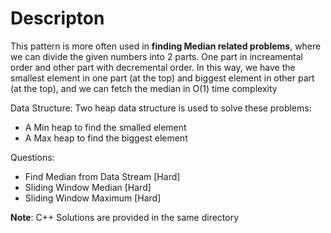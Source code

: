 # Descripton
This pattern is more often used in **finding Median related problems**, where we can divide the given numbers into 2 parts. One part in increamental order and other part with decremental order.
In this way, we have the smallest element in one part (at the top) and biggest element in other part (at the top), and we can fetch the median in O(1) time complexity

Data Structure:
Two heap data structure is used to solve these problems: 
- A Min heap to find the smalled element 
- A Max heap to find the biggest element


Questions:
- Find Median from Data Stream [Hard]
- Sliding Window Median [Hard]
- Sliding Window Maximum [Hard]

**Note**: C++ Solutions are provided in the same directory


